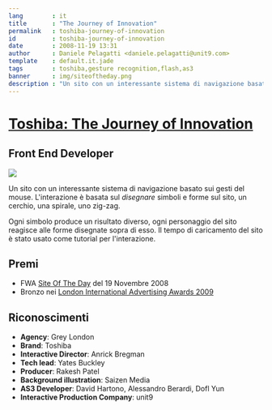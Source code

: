 ```yaml
---
lang        : it
title       : "The Journey of Innovation"
permalink   : toshiba-journey-of-innovation
id          : toshiba-journey-of-innovation
date        : 2008-11-19 13:31
author      : Daniele Pelagatti <daniele.pelagatti@unit9.com>
template    : default.it.jade
tags        : toshiba,gesture recognition,flash,as3
banner      : img/siteoftheday.png
description : "Un sito con un interessante sistema di navigazione basato sui gesti del mouse. L'interazione è basata sul _disegnare_ simboli e forme sul sito, un cerchio, una spirale, uno zig-zag. "
---
```


# [Toshiba: The Journey of Innovation](http://unit9.com/toshiba-leading_innovation/) #
## Front End Developer ##

[![](#{base}img/toshiba-big.jpg)](http://unit9.com/toshiba-leading_innovation/)

Un sito con un interessante sistema di navigazione basato sui gesti del mouse. L'interazione è basata sul _disegnare_ simboli e forme sul sito, un cerchio, una spirale, uno zig-zag. 

Ogni simbolo produce un risultato diverso, ogni personaggio del sito reagisce alle forme disegnate sopra di esso. Il tempo di caricamento del sito è stato usato come tutorial per l'interazione.

## Premi ##

  * FWA [Site Of The Day](http://www.thefwa.com/site/journey-of-innovation/) del 19 Novembre 2008
  * Bronzo nei [London International Advertising Awards 2009](http://2009.liaentries.com/winners/?title_brand=&medium=&category=&proceed_simple_search=false&all_mediums=false&page=1&company_name=&city=&keyword=&proceed_advanced_search=false&award=&id_medium=2&presslist=&credits=&view=icons&country=&range=w&sort=category&id_category=214)

## Riconoscimenti ##

 * **Agency**: Grey London 
 * **Brand**: Toshiba 
 * **Interactive Director**: Anrick Bregman 
 * **Tech lead**: Yates Buckley 
 * **Producer**: Rakesh Patel 
 * **Background illustration**: Saizen Media 
 * **AS3 Developer**: David Hartono, Alessandro Berardi, Dofl Yun
 * **Interactive Production Company**: unit9

